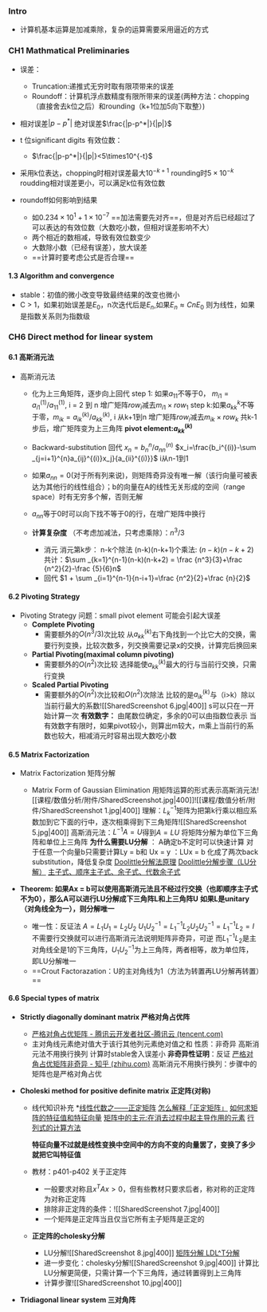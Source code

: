 ### Intro
* 计算机基本运算是加减乘除，复杂的运算需要采用逼近的方式

### CH1 Mathmatical Preliminaries
* 误差：
	* Truncation:递推式无穷时取有限项带来的误差
	* Roundoff：计算机浮点数精度有限所带来的误差(两种方法：chopping（直接舍去k位之后）和rounding（k+1位加5向下取整）)
* 相对误差$|p-p^*|$ 绝对误差$\frac{|p-p^*|}{|p|}$
* t 位significant digits 有效位数：
	* $\frac{|p-p^*|}{|p|}<5\times10^{-t}$
* 采用k位表达，chopping时相对误差最大$10^{-k+1}$ rounding时$5\times10^{-k}$
	roudding相对误差更小，可以满足k位有效位数
	
* roundoff如何影响到结果
	* 如$0.234\times10^1+1\times10^{-7}$ ==加法需要先对齐==，但是对齐后已经超过了可以表达的有效位数（大数吃小数，但相对误差影响不大）
	* 两个相近的数相减，导致有效位数变少
	* 大数除小数（已经有误差），放大误差
	* ==计算时要考虑公式是否合理==

#### 1.3 Algorithm and convergence
* stable：初值的微小改变导致最终结果的改变也微小
* C > 1，如果初始误差是$E_0$，n次迭代后是$E_n$,如果$E_n\approx CnE_0$
	则为线性，如果是指数关系则为指数级


###  CH6 Direct method for linear system
#### 6.1 高斯消元法
*  高斯消元法
	* 化为上三角矩阵，逐步向上回代
	step 1: 如果$a_{11}$不等于0， $m_{i1}=a_{i1}^{(1)}/a_{11}^{(1)}$, i = 2 到 n
		增广矩阵$row_i$减去$m_{i1}\times row_1$
	step k:如果$a_{kk}^k$不等于零，$m_{ik}=a_{ik}^{(k)}/a_{kk}^{(k)}$, i 从k+1到n
		增广矩阵$row_i$减去$m_{ik}\times row_k$
	共k-1步后，增广矩阵变为上三角阵
	**pivot element:$a_{kk}^{(k)}$**
	
	* Backward-substitution 回代
	$x_n = b_n^{n}/a_{nn}^{(n)}$ $x_i=\frac{b_i^{(i)}-\sum _{j=i+1}^{n}a_{ij}^{(i)}x_j}{a_{ii}^{(i)}}$ i从n-1到1
	
	* 如果$a_{nn} = 0$(对于所有列来说)，则矩阵奇异没有唯一解（该行向量可被表达为其他行的线性组合）；b的向量在A的线性无关形成的空间（range space）时有无穷多个解，否则无解
	* $a_{nn}$等于0时可以向下找不等于0的行，在增广矩阵中换行
	
	* **计算复杂度** （不考虑加减法，只考虑乘除）：$n^3/3$
		* 消元
		消元第k步： n-k个除法 (n-k)(n-k+1)个乘法: $(n-k)(n-k+2)$
		共计：$\sum _{k=1}^{n-1}(n-k)(n-k+2) = \frac {n^3}{3}+\frac {n^2}{2}-\frac {5}{6}n$
		 * 回代
		 $1 + \sum _{i=1}^{n-1}{n-i+1}=\frac {n^2}{2}+\frac {n}{2}$
		

#### 6.2 Pivoting Strategy
* Pivoting Strategy
	问题：small pivot element 可能会引起大误差
	* **Complete Pivoting**
		* 需要额外的$O(n^3/3)$次比较
		从$a_{kk}^{(k)}$右下角找到一个比它大的交换，需要行列变换，比较次数多，列交换需要记录x的交换，计算完后换回来
	* **Partial Pivoting(maximal column pivoting)**
		* 需要额外的$O(n^2)$次比较
		选择能使$a_{kk}^{(k)}$最大的行与当前行交换，只需行变换
	* **Scaled Partial Pivoting**
		* 需要额外的$O(n^2)$次比较和$O(n^2)$次除法
		比较的是$a_{ik}^{(k)}$与（i>k）除以当前行最大的系数![[SharedScreenshot 6.jpg|400]] s可以只在一开始计算一次
	**有效数字：** 由尾数位确定，多余的0可以由指数位表示
		当有效数字有限时，如果pivot较小，则算出m较大，m乘上当前行的系数也较大，相减消元时容易出现大数吃小数

#### 6.5 Matrix Factorization 
* Matrix Factorization 矩阵分解
	* Matrix Form of Gaussian Elimination
	用矩阵运算的形式表示高斯消元法![[课程/数值分析/附件/SharedScreenshot.jpg|400]]![[课程/数值分析/附件/SharedScreenshot 1.jpg|400]]
	理解：$L_k^{-1}$矩阵为把第k行乘以相应系数加到它下面的行中，逐次相乘得到下三角矩阵![[SharedScreenshot 5.jpg|400]]
	高斯消元法：$L^{-1}A=U$得到$A=LU$
	将矩阵分解为单位下三角阵和单位上三角阵
	**为什么需要LU分解** ： A确定b不定时可以快速计算 对于任意一个向量b只需要计算Ly = b和 Ux = y ：LUx = b 化成了两次back substitution，降低复杂度
	[Doolittle分解法原理](https://zhuanlan.zhihu.com/p/115689677)
	[Doolittle分解步骤（LU分解）](https://blog.csdn.net/lol_ip/article/details/78491457)
	[主子式、顺序主子式、余子式、代数余子式](https://blog.csdn.net/yskyskyer123/article/details/87891051)
	

* **Theorem: 如果Ax = b可以使用高斯消元法且不经过行交换（也即顺序主子式不为0），那么A可以进行LU分解成下三角阵L和上三角阵U**
	**如果L是unitary（对角线全为一），则分解唯一**
	* 唯一性：反证法 
		$A=L_1U_1=L_2U_2$
		$U_1U_2^{-1}=L_1^{-1}L_2U_2U_2^{-1}=L_1^{-1}L_2=I$
		不需要行交换就可以进行高斯消元法说明矩阵非奇异，可逆
		而$L_1^{-1}L_2$是主对角线全是1的下三角阵，$U_1U_2^{-1}$为上三角阵，两者相等，故为单位阵，即LU分解唯一
	* ==Crout Factorazation：U的主对角线为1（方法为转置再LU分解再转置）==

#### 6.6 Special types  of matrix
* **Strictly diagonally dominant matrix 严格对角占优阵**
	* [严格对角占优矩阵 - 腾讯云开发者社区-腾讯云 (tencent.com)](https://cloud.tencent.com/developer/article/1459631)
	* 主对角线元素绝对值大于该行其他列元素绝对值之和
		性质：非奇异 高斯消元法不用换行换列 计算时stable舍入误差小
		**非奇异性证明**：反证
		[严格对角占优矩阵非奇异 - 知乎 (zhihu.com)](https://zhuanlan.zhihu.com/p/512029879)
		高斯消元不用换行换列：步骤中的矩阵也是严格对角占优

* **Choleski method for positive definite matrix 正定阵(对称)**
	* 线代知识补充
		*[线性代数之——正定矩阵](https://zhuanlan.zhihu.com/p/93392382)
		[怎么解释「正定矩阵」](https://www.zhihu.com/question/304499772)
		[如何求矩阵的特征值和特征向量](https://blog.csdn.net/keshuaiChen/article/details/109371314)
		[矩阵中的主元:在消去过程中起主导作用的元素](https://blog.csdn.net/deniece1/article/details/101982463)
		[行列式的计算方法](https://blog.csdn.net/weixin_46664967/article/details/113621821)
		
		**特征向量不过就是线性变换中空间中的方向不变的向量罢了，变换了多少就把它叫特征值**
	
	* 教材：p401-p402 关于正定阵
		* 一般要求对称且$x^TAx>0$，但有些教材只要求后者，称对称的正定阵为对称正定阵
		* 排除非正定阵的条件：![[SharedScreenshot 7.jpg|400]]
		* 一个矩阵是正定阵当且仅当它所有主子矩阵是正定的
	* **正定阵的cholesky分解**
		* LU分解![[SharedScreenshot 8.jpg|400]]
		[矩阵分解 LDL^T分解](https://blog.csdn.net/billbliss/article/details/78560605)
		* 进一步变化：cholesky分解![[SharedScreenshot 9.jpg|400]]
		计算比LU分解更简便，只需计算一个下三角阵，通过转置得到上三角阵
		* 计算步骤![[SharedScreenshot 10.jpg|400]]
		
* **Tridiagonal linear system 三对角阵**
	

